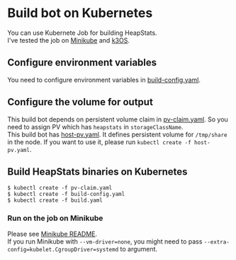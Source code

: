 # Build bot on Kubernetes

You can use Kubernete Job for building HeapStats.  
I've tested the job on [Minikube](https://github.com/kubernetes/minikube) and [k3OS](https://k3os.io/).

## Configure environment variables

You need to configure environment variables in [build-config.yaml](build-config.yaml).

## Configure the volume for output

This build bot depends on persistent volume claim in [pv-claim.yaml](pv-claim.yaml). So you need to assign PV which has `heapstats` in `storageClassName`.  
This build bot has [host-pv.yaml](host-pv.yaml). It defines persistent volume for `/tmp/share` in the node. If you want to use it, please run `kubectl create -f host-pv.yaml`.

## Build HeapStats binaries on Kubernetes

```
$ kubectl create -f pv-claim.yaml
$ kubectl create -f build-config.yaml
$ kubectl create -f build.yaml
```

### Run on the job on Minikube

Please see [Minikube README](https://github.com/kubernetes/minikube/blob/master/README.md).  
If you run Minikube with `--vm-driver=none`, you might need to pass `--extra-config=kubelet.CgroupDriver=systemd` to argument.
